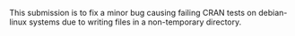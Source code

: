 This submission is to fix a minor bug causing failing CRAN tests on debian-linux systems due to writing files in a non-temporary directory. 

